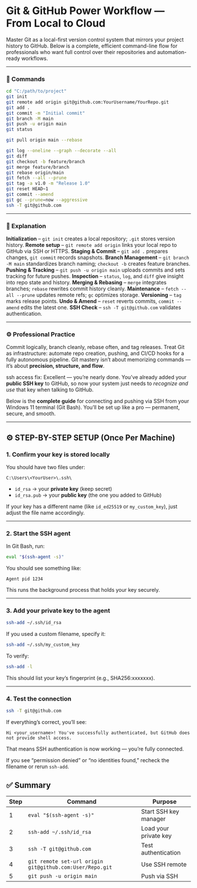 # **Git & GitHub Power Workflow — From Local to Cloud**

Master Git as a local-first version control system that mirrors your project history to GitHub. Below is a complete, efficient command-line flow for professionals who want full control over their repositories and automation-ready workflows.

---

### 🔧 Commands

```bash
cd "C:/path/to/project"
git init
git remote add origin git@github.com:YourUsername/YourRepo.git
git add .
git commit -m "Initial commit"
git branch -M main
git push -u origin main
git status

git pull origin main --rebase

git log --oneline --graph --decorate --all
git diff
git checkout -b feature/branch
git merge feature/branch
git rebase origin/main
git fetch --all --prune
git tag -a v1.0 -m "Release 1.0"
git reset HEAD~1
git commit --amend
git gc --prune=now --aggressive
ssh -T git@github.com
```

---

### 🧠 Explanation

**Initialization** – `git init` creates a local repository; `.git` stores version history.
**Remote setup** – `git remote add origin` links your local repo to GitHub via SSH or HTTPS.
**Staging & Commit** – `git add .` prepares changes, `git commit` records snapshots.
**Branch Management** – `git branch -M main` standardizes branch naming; `checkout -b` creates feature branches.
**Pushing & Tracking** – `git push -u origin main` uploads commits and sets tracking for future pushes.
**Inspection** – `status`, `log`, and `diff` give insight into repo state and history.
**Merging & Rebasing** – `merge` integrates branches; `rebase` rewrites commit history cleanly.
**Maintenance** – `fetch --all --prune` updates remote refs; `gc` optimizes storage.
**Versioning** – `tag` marks release points.
**Undo & Amend** – `reset` reverts commits, `commit --amend` edits the latest one.
**SSH Check** – `ssh -T git@github.com` validates authentication.

---

### ⚙️ Professional Practice

Commit logically, branch cleanly, rebase often, and tag releases. Treat Git as infrastructure: automate repo creation, pushing, and CI/CD hooks for a fully autonomous pipeline. Git mastery isn’t about memorizing commands — it’s about **precision, structure, and flow**.




ssh access fix:
Excellent — you’re nearly done.
You’ve already added your **public SSH key** to GitHub, so now your system just needs to *recognize and use* that key when talking to GitHub.

Below is the **complete guide** for connecting and pushing via SSH from your Windows 11 terminal (Git Bash).
You’ll be set up like a pro — permanent, secure, and smooth.

---

## ⚙️ STEP-BY-STEP SETUP (Once Per Machine)

### **1. Confirm your key is stored locally**

You should have two files under:

```
C:\Users\<YourUser>\.ssh\
```

* `id_rsa` → your **private key** (keep secret)
* `id_rsa.pub` → your **public key** (the one you added to GitHub)

If your key has a different name (like `id_ed25519` or `my_custom_key`), just adjust the file name accordingly.

---

### **2. Start the SSH agent**

In Git Bash, run:

```bash
eval "$(ssh-agent -s)"
```

You should see something like:

```
Agent pid 1234
```

This runs the background process that holds your key securely.

---

### **3. Add your private key to the agent**

```bash
ssh-add ~/.ssh/id_rsa
```

If you used a custom filename, specify it:

```bash
ssh-add ~/.ssh/my_custom_key
```

To verify:

```bash
ssh-add -l
```

This should list your key’s fingerprint (e.g., SHA256:xxxxxxx).

---

### **4. Test the connection**

```bash
ssh -T git@github.com
```

If everything’s correct, you’ll see:

```
Hi <your_username>! You've successfully authenticated, but GitHub does not provide shell access.
```

That means SSH authentication is now working — you’re fully connected.

If you see “permission denied” or “no identities found,” recheck the filename or rerun `ssh-add`.


## ✅ Summary

| Step | Command                                                  | Purpose               |
| ---- | -------------------------------------------------------- | --------------------- |
| 1    | `eval "$(ssh-agent -s)"`                                 | Start SSH key manager |
| 2    | `ssh-add ~/.ssh/id_rsa`                                  | Load your private key |
| 3    | `ssh -T git@github.com`                                  | Test authentication   |
| 4    | `git remote set-url origin git@github.com:User/Repo.git` | Use SSH remote        |
| 5    | `git push -u origin main`                                | Push via SSH          |


